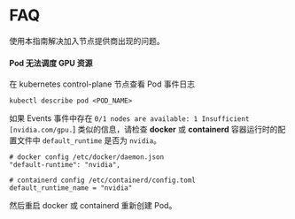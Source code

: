 # FAQ

使用本指南解决加入节点提供商出现的问题。

#### Pod 无法调度 GPU 资源

在 kubernetes control-plane 节点查看 Pod 事件日志

```
kubectl describe pod <POD_NAME>
```

如果 Events 事件中存在 `0/1 nodes are available: 1 Insufficient [nvidia.com/gpu.`] 类似的信息，请检查 **docker** 或 **containerd** 容器运行时的配置文件中 `default_runtime` 是否为 `nvidia`。

```
# docker config /etc/docker/daemon.json
"default-runtime": "nvidia",

# containerd config /etc/containerd/config.toml
default_runtime_name = "nvidia"
```

然后重启 docker 或 containerd 重新创建 Pod。


